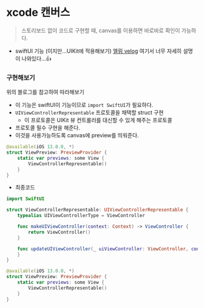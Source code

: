 # xcode 캔버스
> 스토리보드 없이 코드로 구현할 때,  canvas를 이용하면 바로바로 확인이 가능하다.

- swiftUI 기능 (이지만...UIKit에 적용해보기)
[엘림 velog](https://velog.io/@lina0322/iOSSwift-코드만-UI-구현하기-part.0-preview-canvas-세팅하기)
여기서 너무 자세히 설명이 나와있다...👍

### 구현해보기 
위의 블로그를 참고하여 따라해보기

- 이 기능은 swiftUI이 기능이므로 `import SwiftUI`가 필요하다.
- `UIViewControllerRepresentable` 프로토콜을 채택할 struct 구현
   - 이 프로토콜은 UIKit 뷰 컨트롤러를 대신할 수 있게 해주는 프로토콜
- 프로토콜 필수 구현을 해준다.
- 이것을 사용가능하도록 canvas에 preview를 띄워준다.
```swift
@available(iOS 13.0.0, *)
struct ViewPreview: PreviewProvider {
    static var previews: some View {
        ViewControllerRepresentable()
    }
}
```

- 최종코드
```swift
import SwiftUI

struct ViewControllerRepresentable: UIViewControllerRepresentable {
    typealias UIViewControllerType = ViewController

    func makeUIViewController(context: Context) -> ViewController {
        return ViewController()
    }

    func updateUIViewController(_ uiViewController: ViewController, context: Context) { 
    }
}

@available(iOS 13.0.0, *)
struct ViewPreview: PreviewProvider {
    static var previews: some View {
        ViewControllerRepresentable()
    }
}
```
